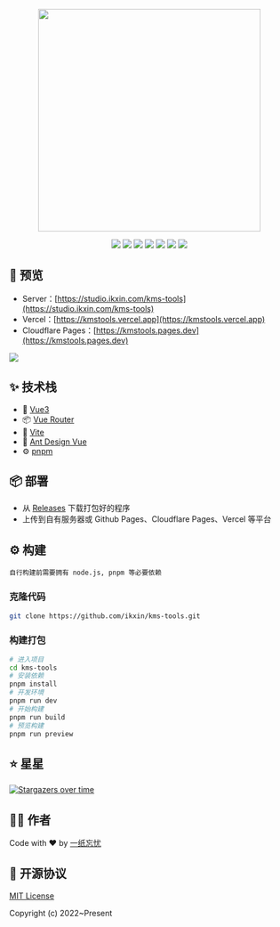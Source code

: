 <p align="center">
    <img width="400" src="https://img.8b5.cn/2022/07/20/62d76ceca3969.png">
</p>

<div align="center">

[![](https://flat.badgen.net/github/release/ikxin/kms-tools)](https://github.com/ikxin/kms-tools/releases)
[![](https://flat.badgen.net/github/stars/ikxin/kms-tools)](https://github.com/ikxin/kms-tools/stargazers)
[![](https://flat.badgen.net/github/forks/ikxin/kms-tools)](https://github.com/ikxin/kms-tools/network/members)
[![](https://flat.badgen.net/github/commits/ikxin/kms-tools)](https://github.com/ikxin/kms-tools/commits)
[![](https://flat.badgen.net/github/issues/ikxin/kms-tools)](https://github.com/ikxin/kms-tools/issues)
[![](https://flat.badgen.net/github/watchers/ikxin/kms-tools)](https://github.com/ikxin/kms-tools/watchers)
[![](https://flat.badgen.net/github/license/ikxin/kms-tools)](https://github.com/ikxin/kms-tools/blob/master/LICENSE)

</div>

## 📸 预览

- Server：[https://studio.ikxin.com/kms-tools](https://studio.ikxin.com/kms-tools)
- Vercel：[https://kmstools.vercel.app](https://kmstools.vercel.app)
- Cloudflare Pages：[https://kmstools.pages.dev](https://kmstools.pages.dev)

![](https://img.8b5.cn/2022/07/20/62d75a134ba57.png)

## ✨ 技术栈

- 🌈 [Vue3](https://github.com/vuejs/core)
- 📦 [Vue Router](https://github.com/vuejs/vue-router)
- 🚀 [Vite](https://github.com/vitejs/vite)
- 🎨 [Ant Design Vue](https://github.com/vueComponent/ant-design-vue)
- ⚙️ [pnpm](https://github.com/pnpm/pnpm)

## 📦 部署

- 从 [Releases](https://github.com/ikxin/kms-tools/releases) 下载打包好的程序
- 上传到自有服务器或 Github Pages、Cloudflare Pages、Vercel 等平台

## ⚙️ 构建

```
自行构建前需要拥有 node.js, pnpm 等必要依赖
```

### 克隆代码

```bash
git clone https://github.com/ikxin/kms-tools.git
```

### 构建打包

```bash
# 进入项目
cd kms-tools
# 安装依赖
pnpm install
# 开发环境
pnpm run dev
# 开始构建
pnpm run build
# 预览构建
pnpm run preview
```

## ⭐ 星星

[![Stargazers over time](https://starchart.cc/ikxin/kms-tools.svg)](https://starchart.cc/ikxin/kms-tools)

## 🧑‍💻 作者

Code with ❤️ by [一纸忘忧](https://www.ikxin.com '一纸忘忧')

## 📜 开源协议

[MIT License](./LICENSE 'MIT License')

Copyright (c) 2022~Present

